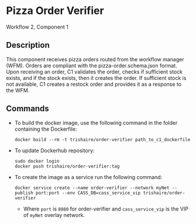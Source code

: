 # Pizza Order Verifier
  Workflow 2, Component 1

## Description
  This component receives pizza orders routed from the workflow manager (WFM). Orders are compliant with the pizza-order.schema.json format. Upon receiving an order, C1 validates the order, checks if sufficient stock exists, and if the stock exists, then it creates the order. If sufficient stock is not available, C1 creates a restock order and provides it as a response to the WFM.

## Commands
  * To build the docker image, use the following command in the folder containing the Dockerfile:

    `docker build --rm -t trishaire/order-verifier path_to_c1_dockerfile`
   
  * To update Dockerhub repository:
  
    ```
    sudo docker login
    docker push trishaire/order-verifier:tag
    ```

  * To create the image as a service run the following command:

    ```docker service create --name order-verifier --network myNet --publish port:port --env CASS_DB=cass_service_vip trishaire/order-verifier```

    * Where `port` is `8080` for order-verifier and `cass_service_vip` is the VIP of `myNet` overlay network.
